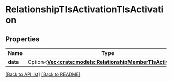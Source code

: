 # RelationshipTlsActivationTlsActivation

## Properties

Name | Type | Description | Notes
------------ | ------------- | ------------- | -------------
**data** | Option<[**Vec&lt;crate::models::RelationshipMemberTlsActivation&gt;**](RelationshipMemberTlsActivation.md)> |  | 

[[Back to API list]](../README.md#documentation-for-api-endpoints) [[Back to README]](../README.md)


